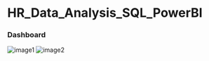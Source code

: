 # HR_Data_Analysis_SQL_PowerBI

### Dashboard

![image1](https://github.com/nadirquamer/HR_Data_Analysis_SQL_PowerBI/assets/46354703/961c6fb6-963d-4cc5-bbf7-1a7f9c712b54)
![image2](https://github.com/nadirquamer/HR_Data_Analysis_SQL_PowerBI/assets/46354703/3197e810-1d68-4176-bce2-6647e98e8ad2)




